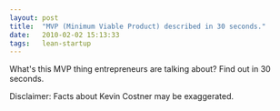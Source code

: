```yaml
---
layout: post
title:  "MVP (Minimum Viable Product) described in 30 seconds."
date:   2010-02-02 15:13:33
tags:   lean-startup
---
```


What's this MVP thing entrepreneurs are talking about? Find out in 30 seconds. 

Disclaimer: Facts about Kevin Costner may be exaggerated.  

<object width="560" height="340"><param name="movie" value="http://www.youtube.com/v/rPfpN7klXgo&hl=en_US&fs=1&rel=0"></param><param name="allowFullScreen" value="true"></param><param name="allowscriptaccess" value="always"></param><embed src="http://www.youtube.com/v/rPfpN7klXgo&hl=en_US&fs=1&rel=0" type="application/x-shockwave-flash" allowscriptaccess="always" allowfullscreen="true" width="560" height="340"></embed></object>
